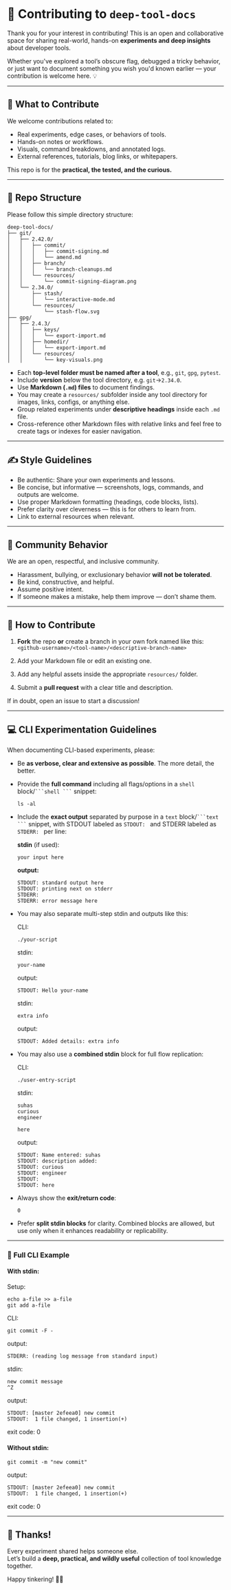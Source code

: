 
# 🤝 Contributing to `deep-tool-docs`

Thank you for your interest in contributing! This is an open and collaborative space for sharing real-world, hands-on **experiments and deep insights** about developer tools.

Whether you've explored a tool’s obscure flag, debugged a tricky behavior, or just want to document something you wish you'd known earlier — your contribution is welcome here. 💡

---

## 🌱 What to Contribute

We welcome contributions related to:
- Real experiments, edge cases, or behaviors of tools.
- Hands-on notes or workflows.
- Visuals, command breakdowns, and annotated logs.
- External references, tutorials, blog links, or whitepapers.

This repo is for the **practical, the tested, and the curious.**

---

## 📁 Repo Structure

Please follow this simple directory structure:

```text
deep-tool-docs/
├── git/
│   ├── 2.42.0/
│   │   ├── commit/
│   │   │   ├── commit-signing.md
│   │   │   └── amend.md
│   │   ├── branch/
│   │   │   └── branch-cleanups.md
│   │   └── resources/
│   │       └── commit-signing-diagram.png
│   └── 2.34.0/
│       ├── stash/
│       │   └── interactive-mode.md
│       └── resources/
│           └── stash-flow.svg
├── gpg/
│   ├── 2.4.3/
│   │   ├── keys/
│   │   │   └── export-import.md
│   │   ├── homedir/
│   │   │   └── export-import.md
│   │   └── resources/
│   │       └── key-visuals.png
```

- Each **top-level folder must be named after a tool**, e.g., `git`, `gpg`, `pytest`.
- Include **version** below the tool directory, e.g. `git`->`2.34.0`.
- Use **Markdown (`.md`) files** to document findings.
- You may create a `resources/` subfolder inside any tool directory for images, links, configs, or anything else.
- Group related experiments under **descriptive headings** inside each `.md` file.
- Cross-reference other Markdown files with relative links and feel free to create tags or indexes for easier navigation.

---

## ✍️ Style Guidelines

- Be authentic: Share your own experiments and lessons.
- Be concise, but informative — screenshots, logs, commands, and outputs are welcome.
- Use proper Markdown formatting (headings, code blocks, lists).
- Prefer clarity over cleverness — this is for others to learn from.
- Link to external resources when relevant.

---

## 🌈 Community Behavior

We are an open, respectful, and inclusive community.

- Harassment, bullying, or exclusionary behavior **will not be tolerated**.
- Be kind, constructive, and helpful.
- Assume positive intent.
- If someone makes a mistake, help them improve — don’t shame them.

---

## 🚀 How to Contribute

1. **Fork** the repo **or** create a branch in your own fork named like this:  
   `<github-username>/<tool-name>/<descriptive-branch-name>`

2. Add your Markdown file or edit an existing one.
3. Add any helpful assets inside the appropriate `resources/` folder.
4. Submit a **pull request** with a clear title and description.

If in doubt, open an issue to start a discussion!

---

## 💻 CLI Experimentation Guidelines

When documenting CLI-based experiments, please:

- Be **as verbose, clear and extensive as possible**. The more detail, the better.
- Provide the **full command** including all flags/options in a `shell` block/` ```shell ``` ` snippet:

  ```shell
  ls -al
  ```

- Include the **exact output** separated by purpose in a `text` block/` ```text ``` ` snippet, with STDOUT labeled as `STDOUT: ` and STDERR labeled as `STDERR: ` per line:

  **stdin** (if used):
  ```text
  your input here
  ```

  **output:**
  ```text
  STDOUT: standard output here
  STDOUT: printing next on stderr
  STDERR: 
  STDERR: error message here
  ```

- You may also separate multi-step stdin and outputs like this:

  CLI:
  ```shell
  ./your-script
  ```

  stdin:
  ```text
  your-name
  ```

  output:
  ```text
  STDOUT: Hello your-name
  ```

  stdin:
  ```text
  extra info
  ```

  output:
  ```text
  STDOUT: Added details: extra info
  ```

- You may also use a **combined stdin** block for full flow replication:

  CLI:
  ```shell
  ./user-entry-script
  ```

  stdin:
  ```text
  suhas
  curious
  engineer

  here
  ```

  output:
  ```text
  STDOUT: Name entered: suhas
  STDOUT: description added:
  STDOUT: curious
  STDOUT: engineer
  STDOUT: 
  STDOUT: here
  ```

- Always show the **exit/return code**:

  ```text
  0
  ```

- Prefer **split stdin blocks** for clarity. Combined blocks are allowed, but use only when it enhances readability or replicability.

---

### 🔎 Full CLI Example

#### With stdin:

Setup:
```shell
echo a-file >> a-file
git add a-file
```

CLI:
```shell
git commit -F -
```

output:
```text
STDERR: (reading log message from standard input)
```

stdin:
```text
new commit message
^Z
```

output:
```text
STDOUT: [master 2efeea0] new commit
STDOUT:  1 file changed, 1 insertion(+)
```

exit code: 0

#### Without stdin:

```shell
git commit -m "new commit"
```

output:
```text
STDOUT: [master 2efeea0] new commit
STDOUT:  1 file changed, 1 insertion(+)
```

exit code: 0

---

## 🙌 Thanks!

Every experiment shared helps someone else.  
Let’s build a **deep, practical, and wildly useful** collection of tool knowledge together.

Happy tinkering! 🔧✨
